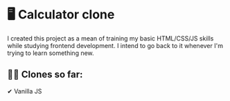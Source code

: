 # 🖥 Calculator clone

I created this project as a mean of training my basic HTML/CSS/JS skills while studying frontend development. I intend to go back to it whenever I'm trying to learn something new.

## 🧑‍💻 Clones so far:
✔ Vanilla JS
